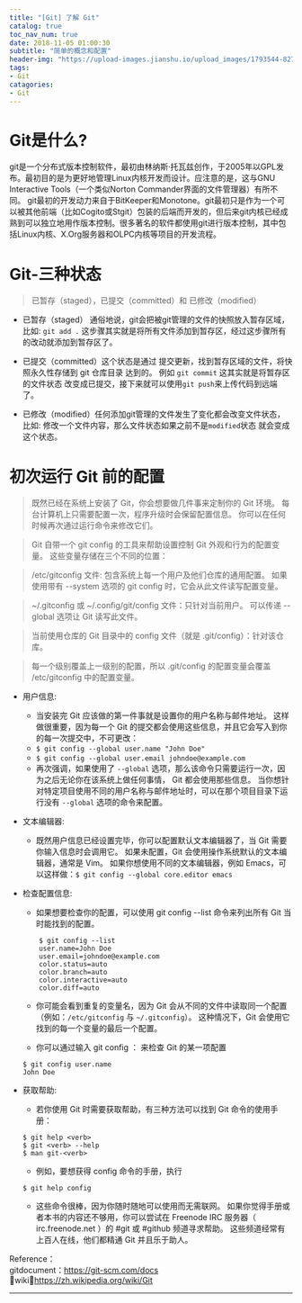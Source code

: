 ```yaml
---
title: "[Git] 了解 Git"
catalog: true
toc_nav_num: true
date: 2018-11-05 01:00:30
subtitle: "简单的概念和配置"
header-img: "https://upload-images.jianshu.io/upload_images/1793544-8272181ec2013baa.jpg?imageMogr2/auto-orient/strip%7CimageView2/2/w/1240"
tags:
- Git
catagories:
- Git
---
```


Git是什么?
=======

git是一个分布式版本控制软件，最初由林纳斯·托瓦兹创作，于2005年以GPL发布。最初目的是为更好地管理Linux内核开发而设计。应注意的是，这与GNU Interactive Tools（一个类似Norton Commander界面的文件管理器）有所不同。
git最初的开发动力来自于BitKeeper和Monotone。git最初只是作为一个可以被其他前端（比如Cogito或Stgit）包装的后端而开发的，但后来git内核已经成熟到可以独立地用作版本控制。很多著名的软件都使用git进行版本控制，其中包括Linux内核、X.Org服务器和OLPC内核等项目的开发流程。

Git-三种状态
=======

> 已暂存（staged），已提交（committed）和 已修改（modified）

  * 已暂存（staged） 通俗地说，git会把被git管理的文件的快照放入暂存区域，比如: `git add .` 这步骤其实就是将所有文件添加到暂存区，经过这步骤所有的改动就添加到暂存区了。

  * 已提交（committed）这个状态是通过 提交更新，找到暂存区域的文件，将快照永久性存储到 git 仓库目录 达到的。 例如 `git commit` 这其实就是将暂存区的文件状态 改变成已提交，接下来就可以使用`git push`来上传代码到远端了。

  * 已修改（modified）任何添加git管理的文件发生了变化都会改变文件状态，比如: 修改一个文件内容，那么文件状态如果之前不是`modified`状态 就会变成这个状态。


初次运行 Git 前的配置
=======

> 既然已经在系统上安装了 Git，你会想要做几件事来定制你的 Git 环境。 每台计算机上只需要配置一次，程序升级时会保留配置信息。 你可以在任何时候再次通过运行命令来修改它们。

> Git 自带一个 git config 的工具来帮助设置控制 Git 外观和行为的配置变量。 这些变量存储在三个不同的位置：

> /etc/gitconfig 文件: 包含系统上每一个用户及他们仓库的通用配置。 如果使用带有 --system 选项的 git config 时，它会从此文件读写配置变量。

> ~/.gitconfig 或 ~/.config/git/config 文件：只针对当前用户。 可以传递 --global 选项让 Git 读写此文件。

> 当前使用仓库的 Git 目录中的 config 文件（就是 .git/config）：针对该仓库。

> 每一个级别覆盖上一级别的配置，所以 .git/config 的配置变量会覆盖 /etc/gitconfig 中的配置变量。

* 用户信息:
    * 当安装完 Git 应该做的第一件事就是设置你的用户名称与邮件地址。 这样做很重要，因为每一个 Git 的提交都会使用这些信息，并且它会写入到你的每一次提交中，不可更改：
    * `$ git config --global user.name "John Doe"`
    * `$ git config --global user.email johndoe@example.com`
    * 再次强调，如果使用了 `--global` 选项，那么该命令只需要运行一次，因为之后无论你在该系统上做任何事情， Git 都会使用那些信息。 当你想针对特定项目使用不同的用户名称与邮件地址时，可以在那个项目目录下运行没有 `--global` 选项的命令来配置。

* 文本编辑器:
    * 既然用户信息已经设置完毕，你可以配置默认文本编辑器了，当 Git 需要你输入信息时会调用它。 如果未配置，Git 会使用操作系统默认的文本编辑器，通常是 Vim。 如果你想使用不同的文本编辑器，例如 Emacs，可以这样做：`$ git config --global core.editor emacs`

* 检查配置信息:
    * 如果想要检查你的配置，可以使用 git config --list 命令来列出所有 Git 当时能找到的配置。

    ```
        $ git config --list
        user.name=John Doe
        user.email=johndoe@example.com
        color.status=auto
        color.branch=auto
        color.interactive=auto
        color.diff=auto
    ```
    * 你可能会看到重复的变量名，因为 Git 会从不同的文件中读取同一个配置（例如：`/etc/gitconfig` 与 `~/.gitconfig`）。 这种情况下，Git 会使用它找到的每一个变量的最后一个配置。
    
    * 你可以通过输入 git config <key>： 来检查 Git 的某一项配置

    ```
    $ git config user.name
    John Doe
    ```

* 获取帮助:
    * 若你使用 Git 时需要获取帮助，有三种方法可以找到 Git 命令的使用手册：
    ```
    $ git help <verb>
    $ git <verb> --help
    $ man git-<verb>
    ```

    * 例如，要想获得 config 命令的手册，执行
    ```
    $ git help config
    ```

    * 这些命令很棒，因为你随时随地可以使用而无需联网。 如果你觉得手册或者本书的内容还不够用，你可以尝试在 Freenode IRC 服务器（ irc.freenode.net ）的 #git 或 #github 频道寻求帮助。 这些频道经常有上百人在线，他们都精通 Git 并且乐于助人。


Reference：  
gitdocument：https://git-scm.com/docs  
wiki：https://zh.wikipedia.org/wiki/Git

---
